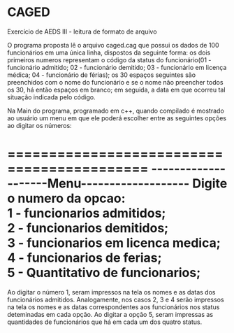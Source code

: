# CAGED
Exercício de AEDS III - leitura de formato de arquivo

O programa proposta lê o arquivo caged.cag que possui os dados de 100 funcionários em uma única linha, dispostos da seguinte forma:
os dois primeiros numeros representam o código da status do funcionário(01 - funcionário admitido; 02 - funcionário demitido; 03 - funcionário em licença médica; 04 - funcionário de férias); os 30 espaços seguintes são preenchidos com o nome do funcionário e se o nome não preencher todos os 30, há então espaços em branco; em seguida, a data em que ocorreu tal situação indicada pelo código.

Na Main do programa, programado em c++, quando compilado é mostrado ao usuário um menu em que ele poderá escolher entre as seguintes opções ao digitar os números:

===========================================
--------------------Menu-------------------
 Digite o numero da opcao:        
 1 - funcionarios admitidos;      
 2 - funcionarios demitidos;    
 3 - funcionarios em licenca medica;      
 4 - funcionarios de ferias;     
 5 - Quantitativo de funcionarios;    
===========================================

Ao digitar o número 1, seram impressos na tela os nomes e as datas dos funcionários admitidos. Analogamente, nos casos 2, 3 e 4 serão impressos na tela os nomes e as datas correspondentes aos funcionários nos status deteminadas em cada opção.
Ao digitar a opção 5, seram impressas as quantidades de funcionários que há em cada um dos quatro status.

